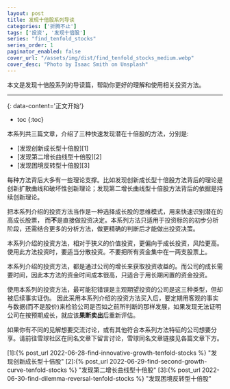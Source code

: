 ```yaml
---
layout: post
title: 发现十倍股系列导读
categories: ['折腾不止']
tags: ['投资', '发现十倍股']
series: "find_tenfold_stocks"
series_order: 1
paginator_enabled: false
cover_url: "/assets/img/dist/find_tenfold_stocks_medium.webp"
cover_desc: "Photo by Isaac Smith on Unsplash"
---
```

本文是发现十倍股系列的导读篇，帮助你更好的理解和使用相关投资方法。
<!--more-->

***
{: data-content='正文开始'}

* toc 
{:toc}

本系列共三篇文章，介绍了三种快速发现潜在十倍股的方法，分别是:
- [发现创新成长型十倍股][1]
- [发现第二增长曲线型十倍股][2]
- [发现困境反转型十倍股][3]

每种方法背后大多有一些理论支撑。比如发现创新成长型十倍股方法背后的理论是创新扩散曲线和破坏性创新理论；发现第二增长曲线型十倍股方法背后的依据是持续创新理论。

把本系列介绍的投资方法当作是一种选择成长股的思维模式，用来快速识别潜在的高成长股票， 而**不**是直接做投资决定。本系列方法只适用于投资标的的初步分析阶段，还需结合更多的分析方法，做更精确的判断后才能做出投资决策。

本系列介绍的投资方法，相对于狭义的价值投资，更偏向于成长投资，风险更高。使用此方法投资时，要适当分散投资。不要把所有资金集中在一两支股票上。

本系列介绍的投资方法，都是通过公司的增长来获取投资收益的。而公司的成长需要时间，因此本方法的资金时间成本很高，只适合于用长期闲置的资金投资。

使用本系列的投资方法，最可能犯错误是主观期望投资的公司是这三种类型，但却被后续事实证伪。 因此采用本系列介绍的投资方法买入后，要定期用客观的事实与数据(而不是股价)来检验公司是否如之前所判断的那样发展，如果发现无法证明公司在按预期成长，就应该**果断卖出**后重新评估。

如果你有不同的见解想要交流讨论，或有其他符合本系列方法特征的公司想要分享。请前往雪球社区在同名文章下留言讨论，雪球同名文章链接见各篇文章下方。

[1]:{% post_url 2022-06-28-find-innovative-growth-tenfold-stocks %} "发现创新成长型十倍股"
[2]:{% post_url 2022-06-29-find-second-growth-curve-tenfold-stocks %} "发现第二增长曲线型十倍股"
[3]:{% post_url 2022-06-30-find-dilemma-reversal-tenfold-stocks %} "发现困境反转型十倍股"
